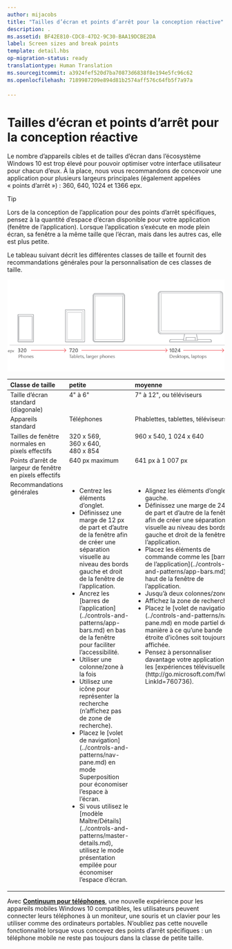 ```yaml
---
author: mijacobs
title: "Tailles d’écran et points d’arrêt pour la conception réactive"
description: .
ms.assetid: BF42E810-CDC8-47D2-9C30-BAA19DCBE2DA
label: Screen sizes and break points
template: detail.hbs
op-migration-status: ready
translationtype: Human Translation
ms.sourcegitcommit: a3924fef520d7ba70873d6838f8e194e5fc96c62
ms.openlocfilehash: 7189987209e894d81b2574aff576c64fb5f7a97a

---
```


#  <a name="screen-sizes-and-break-points-for-responsive-design"></a>Tailles d’écran et points d’arrêt pour la conception réactive

<link rel="stylesheet" href="https://az835927.vo.msecnd.net/sites/uwp/Resources/css/custom.css">

Le nombre d’appareils cibles et de tailles d’écran dans l’écosystème Windows 10 est trop élevé pour pouvoir optimiser votre interface utilisateur pour chacun d’eux. À la place, nous vous recommandons de concevoir une application pour plusieurs largeurs principales (également appelées « points d’arrêt ») : 360, 640, 1024 et 1366 epx.

> [!TIP]
> Lors de la conception de l’application pour des points d’arrêt spécifiques, pensez à la quantité d’espace d’écran disponible pour votre application (fenêtre de l’application). Lorsque l’application s’exécute en mode plein écran, sa fenêtre a la même taille que l’écran, mais dans les autres cas, elle est plus petite.
 

Le tableau suivant décrit les différentes classes de taille et fournit des recommandations générales pour la personnalisation de ces classes de taille.

![Points d’arrêt de la conception réactive](images/rsp-design/rspd-breakpoints.png)

<table>
<colgroup>
<col width="25%" />
<col width="25%" />
<col width="25%" />
<col width="25%" />
</colgroup>
<thead>
<tr class="header">
<th align="left">Classe de taille</th>
<th align="left">petite</th>
<th align="left">moyenne</th>
<th align="left">grande</th>
</tr>
</thead>
<tbody>
<tr class="odd">
<td style="vertical-align:top;">Taille d’écran standard (diagonale)</td>
<td style="vertical-align:top;">4&quot; à 6&quot;</td>
<td style="vertical-align:top;">7&quot; à 12&quot;, ou téléviseurs</td>
<td style="vertical-align:top;">13&quot; et supérieur</td>
</tr>
<tr class="even">
<td style="vertical-align:top;">Appareils standard</td>
<td style="vertical-align:top;">Téléphones</td>
<td style="vertical-align:top;">Phablettes, tablettes, téléviseurs</td>
<td style="vertical-align:top;">PC, ordinateurs portables, Surface Hub</td>
</tr>
<tr class="odd">
<td style="vertical-align:top;">Tailles de fenêtre normales en pixels effectifs</td>
<td style="vertical-align:top;">320 x 569, 360 x 640, 480 x 854</td>
<td style="vertical-align:top;">960 x 540, 1 024 x 640</td>
<td style="vertical-align:top;">1 366 x 768, 1 920 x 1 080</td>
</tr>
<tr class="even">
<td style="vertical-align:top;">Points d’arrêt de largeur de fenêtre en pixels effectifs</td>
<td style="vertical-align:top;">640 px maximum</td>
<td style="vertical-align:top;">641 px à 1 007 px</td>
<td style="vertical-align:top;">1 008 px ou plus</td>
</tr>
<tr class="odd">
<td style="vertical-align:top;">Recommandations générales</td>
<td style="vertical-align:top;"><ul>
<li>Centrez les éléments d’onglet.</li>
<li>Définissez une marge de 12 px de part et d’autre de la fenêtre afin de créer une séparation visuelle au niveau des bords gauche et droit de la fenêtre de l’application.</li>
<li>Ancrez les [barres de l’application](../controls-and-patterns/app-bars.md) en bas de la fenêtre pour faciliter l’accessibilité.</li>
<li>Utiliser une colonne/zone à la fois</li>
<li>Utilisez une icône pour représenter la recherche (n’affichez pas de zone de recherche).</li>
<li>Placez le [volet de navigation](../controls-and-patterns/nav-pane.md) en mode Superposition pour économiser l’espace à l’écran.</li>
<li>Si vous utilisez le [modèle Maître/Détails](../controls-and-patterns/master-details.md), utilisez le mode présentation empilée pour économiser l’espace d’écran.</li>
</ul></td>
<td style="vertical-align:top;"><ul>
<li>Alignez les éléments d’onglet à gauche.</li>
<li>Définissez une marge de 24 px de part et d’autre de la fenêtre afin de créer une séparation visuelle au niveau des bords gauche et droit de la fenêtre de l’application.</li>
<li>Placez les éléments de commande comme les [barres de l’application](../controls-and-patterns/app-bars.md) en haut de la fenêtre de l’application.</li>
<li>Jusqu’à deux colonnes/zones</li>
<li>Affichez la zone de recherche.</li>
<li>Placez le [volet de navigation](../controls-and-patterns/nav-pane.md) en mode partiel de manière à ce qu’une bande étroite d’icônes soit toujours affichée.</li>
<li>Pensez à personnaliser davantage votre application pour les [expériences télévisuelles](http://go.microsoft.com/fwlink/?LinkId=760736).</li>
</ul></td>
<td style="vertical-align:top;"><ul>
<li>Alignez les éléments d’onglet à gauche.</li>
<li>Définissez une marge de 24 px de part et d’autre de la fenêtre afin de créer une séparation visuelle au niveau des bords gauche et droit de la fenêtre de l’application.</li>
<li>Placez les éléments de commande comme les [barres de l’application](../controls-and-patterns/app-bars.md) en haut de la fenêtre de l’application.</li>
<li>Jusqu’à trois colonnes/zones</li>
<li>Affichez la zone de recherche.</li>
<li>Placez le [volet de navigation](../controls-and-patterns/nav-pane.md) en mode ancré pour qu’il soit toujours affiché.</li>
</ul></td>
</tr>
</tbody>
</table>

Avec [**Continuum pour téléphones**](http://go.microsoft.com/fwlink/p/?LinkID=699431), une nouvelle expérience pour les appareils mobiles Windows 10 compatibles, les utilisateurs peuvent connecter leurs téléphones à un moniteur, une souris et un clavier pour les utiliser comme des ordinateurs portables. N’oubliez pas cette nouvelle fonctionnalité lorsque vous concevez des points d’arrêt spécifiques : un téléphone mobile ne reste pas toujours dans la classe de petite taille.
 



<!--HONumber=Dec16_HO2-->


